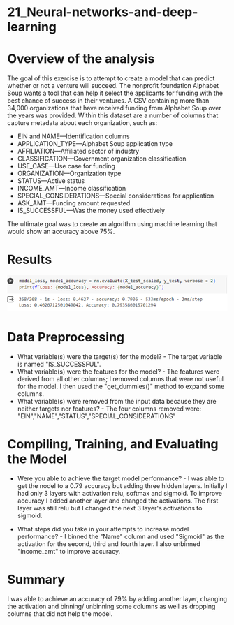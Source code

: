 # 21_Neural-networks-and-deep-learning

# Overview of the analysis
The goal of this exercise is to attempt to create a model that can predict whether or not a venture will succeed. The nonprofit foundation Alphabet Soup wants a tool that can help it select the applicants for funding with the best chance of success in their ventures. A CSV containing more than 34,000 organizations that have received funding from Alphabet Soup over the years was provided. Within this dataset are a number of columns that capture metadata about each organization, such as:
- EIN and NAME—Identification columns
- APPLICATION_TYPE—Alphabet Soup application type
- AFFILIATION—Affiliated sector of industry
- CLASSIFICATION—Government organization classification
- USE_CASE—Use case for funding
- ORGANIZATION—Organization type
- STATUS—Active status
- INCOME_AMT—Income classification
- SPECIAL_CONSIDERATIONS—Special considerations for application
- ASK_AMT—Funding amount requested
- IS_SUCCESSFUL—Was the money used effectively

The ultimate goal was to create an algorithm using machine learning that would show an accuracy above 75%.

# Results
![accuracy image](https://github.com/TanVale/21_Neural-networks-and-deep-learning/blob/main/Results.png)
# Data Preprocessing
- What variable(s) were the target(s) for the model? - The target variable is named "IS_SUCCESSFUL".
- What variable(s) were the features for the model? - The features were derived from all other columns; I removed columns that were not useful for the model. I then used the "get_dummies()" method to expand some columns.
- What variable(s) were removed from the input data because they are neither targets nor features? - The four columns removed were: "EIN","NAME","STATUS","SPECIAL_CONSIDERATIONS" 

# Compiling, Training, and Evaluating the Model
- Were you able to achieve the target model performance? - I was able to get the nodel to a 0.79 accuracy but adding three hidden layers. Initially I had only 3 layers with activation relu, softmax and sigmoid. To improve accuracy I added another layer and changed the activations. The first layer was still relu but I changed the next 3 layer's activations to sigmoid.

- What steps did you take in your attempts to increase model performance? - I binned the "Name" column and used "Sigmoid" as the activation for the second, third and fourth layer. I also unbinned "income_amt" to improve accuracy. 

# Summary
I was able to achieve an accuracy of 79% by adding another layer, changing the activation and binning/ unbinning some columns as well as dropping columns that did not help the model.
